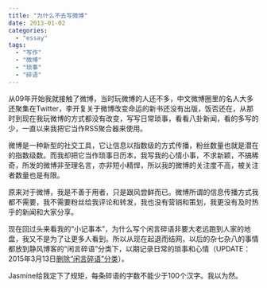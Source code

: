 ```yaml
---
title: "为什么不去写微博"
date: 2013-01-02
categories: 
  - "essay"
tags: 
  - "写作"
  - "微博"
  - "琐事"
  - "碎语"
---
```


从09年开始我就接触了微博，当时玩微博的人还不多，中文微博圈里的名人大多还聚集在Twitter，李开复关于微博改变命运的新书还没有出版，饭否还在，从那时到现在我玩微博的方式都没有改变，写写日常琐事，看看八卦新闻，看的多写的少，一直以来我把它当作RSS聚合器来使用。

微博是一种新型的社交工具，它让信息以指数级的方式传播，粉丝数量也就是潜在的指数级数。而我却把它当作琐事日历本，我写我的心情小事，不求新颖，不搞稀奇，所发的微博非至理名言，亦非短小精悍，所以我的微博的关注度不高，被关注者数量也是有限。

原来对于微博，我是不善于用者，只是跟风尝鲜而已。微博所谓的信息传播方式我都不需要，我不需要粉丝给我评论和转发，我也没有营销和策划，我更没有及时热乎的新闻和大家分享。

现在回过头来看我的“小记事本”，为什么写个闲言碎语非要大老远跑到人家的地盘，我又不是为了让更多人看到。所以从现在起退而结网，以后的杂七杂八的事情都放到静风博客的“闲言碎语”分类下，以期记录日常的琐事和心情（UPDATE：2015年3月13日[删除“闲言碎语”分类](http://www.jfsay.com/archives/887.html "别了闲言碎语")）。

Jasmine给我定下了规矩，每条碎语的字数不能少于100个汉字。我以为然。
